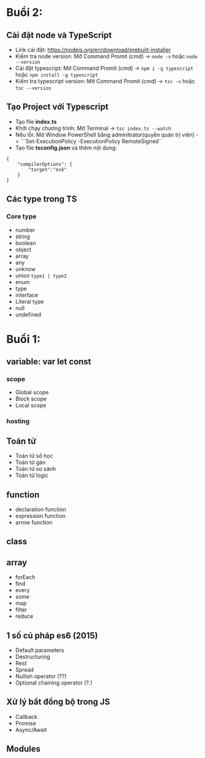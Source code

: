 ﻿# Buổi 2:
## Cài đặt node và TypeScript
- Link cài đặt: https://nodejs.org/en/download/prebuilt-installer
- Kiểm tra node version: Mở Command Promit (cmd) -> `node -v` hoặc `node --version`
- Cài đặt typescript: Mở Command Promit (cmd) -> `npm i -g typescript` hoặc `npm install -g typescript`
- Kiểm tra typescript version: Mở Command Promit (cmd) -> `tsc -v` hoặc `tsc --version`

## Tạo Project với Typescript
- Tạo file **index.ts**
- Khởi chạy chương trình: Mở Terminal -> `tsc index.ts --watch`
- Nếu lỗi: Mở Window PowerShell bằng adminitrator(quyền quản trị viên) ->
  ```Set-ExecutionPolicy -ExecutionPolicy RemoteSigned``
- Tạo file **tsconfig.json** và thêm nội dung:
```
{
    "compilerOptions": {
        "target":"es6"
    }
}
```

## Các type trong TS

### Core type
- number
- string
- boolean
- object
- array
- any
- unknow
- union ` type1 | type2 `
- enum
- type
- interface
- Literal type
- null
- undefined


# Buổi 1:
## variable: var let const

### scope
- Global scope
- Block scope
- Local scope

### hosting

## Toán tử
- Toán tử số học
- Toán tử gán
- Toán tử so sánh
- Toán tử logic

## function
- declaration function
- expression function
- arrow function

## class

## array
- forEach
- find
- every
- some
- map
- filter
- reduce

## 1 số cú pháp es6 (2015)
- Default parameters
- Destructuring
- Rest
- Spread
- Nullish operator (??)
- Optional chaining operator (?.)

## Xử lý bất đồng bộ trong JS
- Callback
- Promise
- Async/Await

## Modules


